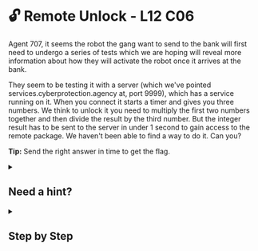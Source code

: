 # 🔓 Remote Unlock - L12 C06

Agent 707, it seems the robot the gang want to send to the bank will first need to undergo a series of tests which we are hoping will reveal more information about how they will activate the robot once it arrives at the bank.

They seem to be testing it with a server (which we've pointed services.cyberprotection.agency at, port 9999), which has a service running on it. When you connect it starts a timer and gives you three numbers. We think to unlock it you need to multiply the first two numbers together and then divide the result by the third number. But the integer result has to be sent to the server in under 1 second to gain access to the remote package. We haven't been able to find a way to do it. Can you?

**Tip:** Send the right answer in time to get the flag.

<details><summary>

## Need a hint?</summary>

> 💡 Hint: Who could possibly answer this question fast enough? Only a computer, probably. You should definitely think about programming this one. It shouldn't be too many lines of code in Python. Look up socket programming in particular.

</details>

<details><summary>

## Step by Step</summary>

- Write a program which does the following

```python
import socket

client = socket.socket(socket.AF_INET, socket.SOCK_STREAM) # Initialize client
client.connect(("services.cyberprotection.agency", 9999)) # Connect

data = client.recv(1024) # Recv data

data = data.decode("utf-8") # Decode data
data = data.split("\n") # Split at newline

#Math
int1 = int(data[0]) * int(data[1])
int2 = int1 / int(data[2])

# Send back data
client.send(str(int(int2)).encode())
data = client.recv(1024)
print(data.decode("utf-8"))
```

`flag: 917035HrQ0PODo#`

</details>
